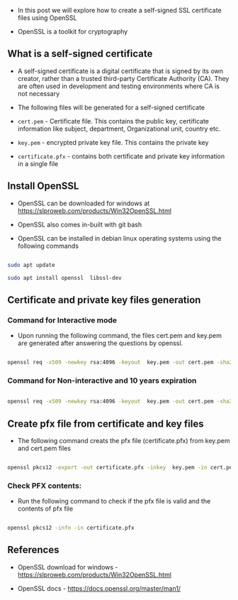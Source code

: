 - In this post we will explore how to create a self-signed SSL certificate files using OpenSSL

- OpenSSL is a toolkit for cryptography

## What is a self-signed certificate

- A self-signed certificate is a digital certificate that is signed by its own creator, rather than a trusted third-party Certificate Authority (CA). They are often used in development and testing environments where CA is not necessary

- The following files will be generated for a self-signed certificate

- `cert.pem` - Certificate file. This contains the public key, certificate information like subject, department, Organizational unit, country etc.

- `key.pem` - encrypted private key file. This contains the private key

- `certificate.pfx` - contains both certificate and private key information in a single file

## Install OpenSSL

- OpenSSL can be downloaded for windows at https://slproweb.com/products/Win32OpenSSL.html

- OpenSSL also comes in-built with git bash

- OpenSSL can be installed in debian  linux operating systems using the following commands

```bash

sudo apt update

sudo apt install openssl  libssl-dev

```

## Certificate and private key files generation

### Command for Interactive mode

- Upon running the following command, the files cert.pem and key.pem are generated after answering the questions by openssl.

```bash

openssl req -x509 -newkey rsa:4096 -keyout  key.pem -out cert.pem -sha256 -days 365

```

### Command for Non-interactive and 10 years expiration

```bash

openssl req -x509 -newkey rsa:4096 -keyout  key.pem -out cert.pem -sha256 -days 3650 -nodes -subj "/C=XX/ST=StateName/L=CityName/O=CompanyName/OU=CompanySectionName/CN=CommonNameOrHostname"

```

## Create pfx file from certificate and key files

- The following command creats the pfx file (certificate.pfx) from key.pem and cert.pem files

```bash

openssl pkcs12 -export -out certificate.pfx -inkey  key.pem -in cert.pem

```

### **Check PFX contents:**

- Run the following command to check if the pfx file is valid and the contents of pfx file

```bash

openssl pkcs12 -info -in certificate.pfx

```

## References

- OpenSSL download for windows - https://slproweb.com/products/Win32OpenSSL.html

- OpenSSL docs - https://docs.openssl.org/master/man1/
<!--stackedit_data:
eyJoaXN0b3J5IjpbMzEzMjg2MDIwXX0=
-->